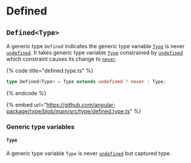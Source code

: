 # Defined

## `Defined<Type>`

A generic type `Defined` indicates the generic type variable [`Type`](defined.md#type) is never [`undefined`](https://www.typescriptlang.org/docs/handbook/basic-types.html#null-and-undefined). It takes generic type variable [`Type`](defined.md#type) constrained by [`undefined`](https://www.typescriptlang.org/docs/handbook/basic-types.html#null-and-undefined) which constraint causes its change to [`never`](https://www.typescriptlang.org/docs/handbook/basic-types.html#never).

{% code title="defined.type.ts" %}
```typescript
type Defined<Type> = Type extends undefined ? never : Type;
```
{% endcode %}

{% embed url="https://github.com/angular-package/type/blob/main/src/type/defined.type.ts" %}

### Generic type variables

#### `Type`

A generic type variable `Type` is never [`undefined`](https://www.typescriptlang.org/docs/handbook/basic-types.html#null-and-undefined) but captured type.
